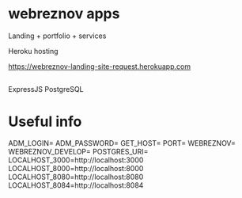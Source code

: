 # webreznov apps

Landing + portfolio + services

Heroku hosting

https://webreznov-landing-site-request.herokuapp.com
##
ExpressJS
PostgreSQL

# Useful info
ADM_LOGIN=
ADM_PASSWORD=
GET_HOST=
PORT=
WEBREZNOV=
WEBREZNOV_DEVELOP=
POSTGRES_URI=
LOCALHOST_3000=http://localhost:3000
LOCALHOST_8000=http://localhost:8000
LOCALHOST_8080=http://localhost:8080
LOCALHOST_8084=http://localhost:8084
